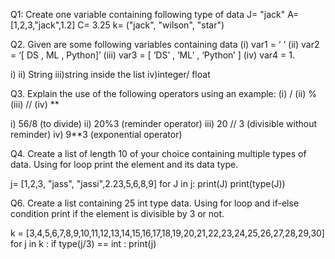 Q1: Create one variable containing following type of data
J= "jack"
A= [1,2,3,"jack",1.2]
C= 3.25
k= ("jack", "wilson", "star")


Q2. Given are some following variables containing data
(i) var1 = ‘ ‘
(ii) var2 = ‘[ DS , ML , Python]’
(iii) var3 = [ ‘DS’ , ’ML’ , ‘Python’ ]
(iv) var4 = 1.

i) 
ii) String
iii)string inside the list
iv)integer/  float

Q3. Explain the use of the following operators using an example:
(i) /
(ii) %
(iii) //
(iv) **

i) 56/8 (to divide)
ii) 20%3 (reminder operator)
iii) 20 // 3 (divisible without reminder)
iv) 9**3 (exponential operator)

Q4. Create a list of length 10 of your choice containing multiple types of data. Using for loop print the
element and its data type.

j= [1,2,3, "jass", "jassi",2.23,5,6,8,9]
for J in j:
    print(J)
    print(type(J))
    
Q6. Create a list containing 25 int type data. Using for loop and if-else condition print if the element is
divisible by 3 or not.

k = [3,4,5,6,7,8,9,10,11,12,13,14,15,16,17,18,19,20,21,22,23,24,25,26,27,28,29,30]
for j in k :
    if type(j/3) == int :
        print(j)
    

